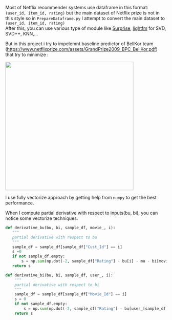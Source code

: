 Most of Netflix recommender systems use dataframe in this format:
`(user_id, item_id, rating)`
but the main dataset of Netflix prize is not in this style so in `PrepareDataframe.py` I attempt to convert the main dataset to   
`(user_id, item_id, rating)`  
After this, you can use various type of module like [Surprise](http://surpriselib.com/), [lightfm](https://github.com/lyst/lightfm) for SVD, SVD++, KNN,...

But in this project i try to impelemnt baseline predictor of BellKor team (https://www.netflixprize.com/assets/GrandPrize2009_BPC_BellKor.pdf) that try to minimize :

<p align="left">
  <img src="https://user-images.githubusercontent.com/19234324/46571650-81c7fa00-c985-11e8-837e-ebe128ab5b14.PNG" width="400"/>
</p>

I use fully vectorize approach by getting help from `numpy` to get the best performance.  

When I compute partial derivative with respect to inputs(bu, bi), you can notice some vectorize techniques.
 
 ```python
def derivative_bu(bu, bi, sample_df, movie_, i):
    """
    partial derivative with respect to bu 
    """
    sample_df = sample_df[sample_df["Cust_Id"] == i]
    s =0
    if not sample_df.empty:
        s = np.sum(np.dot(-2, sample_df["Rating"] - bu[i] - mu - bi[movie_[sample_df.index]])) + (2 * alpha * bu[i])
    return s
```

```python
def derivative_bi(bu, bi, sample_df, user_, i):
    """
    partial derivative with respect to bi 
    """
    sample_df = sample_df[sample_df["Movie_Id"] == i]
    s = 0
    if not sample_df.empty:
        s = np.sum(np.dot(-2, sample_df["Rating"] - bu[user_[sample_df.index]] - mu - bi[i])) + (2 * alpha * bi[i])
    return s
```
